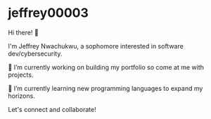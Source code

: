 # jeffrey00003

Hi there! 👋

I'm Jeffrey Nwachukwu, a sophomore interested in software dev/cybersecurity. 

🔭 I’m currently working on building my portfolio so come  at me with projects.

🌱 I’m currently learning new programming languages to expand my horizons.

Let's connect and collaborate!
